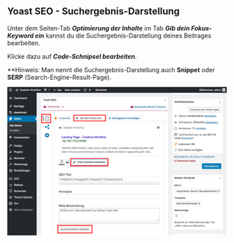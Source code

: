 ## Yoast SEO - Suchergebnis-Darstellung

Unter dem Seiten-Tab _**Optimierung der Inhalte**_ im Tab _**Gib dein Fokus-Keyword ein**_ kannst du die Suchergebnis-Darstellung deines Beitrages bearbeiten.

Klicke dazu auf _**Code-Schnipsel bearbeiten**_.

**Hinweis: Man nennt die Suchergebnis-Darstellung auch **Snippet** oder **SERP** (Search-Engine-Result-Page).

![image](./assets/yoast_seo_plugin_serp.jpg)
